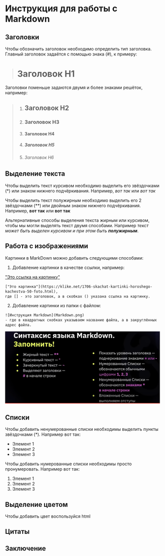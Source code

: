 # Инструкция для работы с Markdown

## Заголовки

Чтобы обозначить заголовок необходимо определить тип заголовка. Главный заголовок задаётся с помощью знака (#), к примеру:
># Заголовок H1
Заголовки поменьше задаются двумя и более знаками решёток, например:
>1. ## Заголовок Н2
>2. ### Заголовок Н3
>3. #### Заголовок H4
>4. ##### Заголовок H5
>5. ###### Заголовок H6

## Выделение текста

Чтобы выделить текст курсивом необходимо выделить его звёздочками (*) или знаком нижнего подчёркивания. Например, *вот так* или _вот так_

Чтобы выделить текст полужирным необходимо выделить его 2 звёздочками (**) или двойным знаком нижнего подчёркивания. Например, **вот так** или __вот так__

Альтернативные способы выделения текста жирным или курсивом, чтобы мы могли выделять текст двумя способами. Например _текст может быть выделен курсивом и при этом быть **полужирным**_.

## Работа с изображениями

Картинки в MarkDown можно добавить следующими способами:

1. Добавление картинки в качестве ссылки, например:

["Это ссылка на картинку"](https://klike.net/1706-skachat-kartinki-horoshego-kachestva-50-foto.html)
```
["Это картинка"](https://klike.net/1706-skachat-kartinki-horoshego-kachestva-50-foto.html), 
где [] - это заголовок, а в скобках () указана ссылка на картинку.
```

2. Добавление картинки из папки с файлом:

```
![Инструкция Markdown](Markdown.png) 
- где в квадратных скобках указываем название файла, а в закруглённых адрес файла.
```
![Инструкция Markdown](Markdown.png)

## Списки

Чтобы добавить ненумерованные списки необходимы выделить пункты звёздочками (*). Например вот так:
* Элемент 1
* Элемент 2
* Элемент 3

Чтобы добавить нумерованные списки необходимы просто пронумеровать. Например вот так:
1. Элемент 1
2. Элемент 2
3. Элемент 3

## Выделение цветом

Чтобы добавить цвет воспользуйся html

## Цитаты

## Заключение